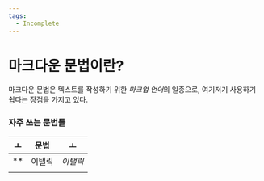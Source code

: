 ```yaml
---
tags:
  - Incomplete
---
```

# 마크다운 문법이란?

마크다운 문법은 텍스트를 작성하기 위한 *마크업 언어*의 일종으로, 여기저기 사용하기 쉽다는 장점을 가지고 있다.

### 자주 쓰는 문법들

| ㅗ  | 문법   | ㅗ    |
| --- | ------ | --- |
| **  | 이탤릭 | *이탤릭*    |
|     |        |     |

